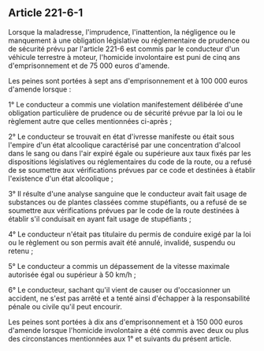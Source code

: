 Article 221-6-1
----
Lorsque la maladresse, l'imprudence, l'inattention, la négligence ou le
manquement à une obligation législative ou réglementaire de prudence ou de
sécurité prévu par l'article 221-6 est commis par le conducteur d'un véhicule
terrestre à moteur, l'homicide involontaire est puni de cinq ans
d'emprisonnement et de 75 000 euros d'amende.

Les peines sont portées à sept ans d'emprisonnement et à 100 000 euros d'amende
lorsque :

1° Le conducteur a commis une violation manifestement délibérée d'une obligation
particulière de prudence ou de sécurité prévue par la loi ou le règlement autre
que celles mentionnées ci-après ;

2° Le conducteur se trouvait en état d'ivresse manifeste ou était sous l'empire
d'un état alcoolique caractérisé par une concentration d'alcool dans le sang ou
dans l'air expiré égale ou supérieure aux taux fixés par les dispositions
législatives ou réglementaires du code de la route, ou a refusé de se soumettre
aux vérifications prévues par ce code et destinées à établir l'existence d'un
état alcoolique ;

3° Il résulte d'une analyse sanguine que le conducteur avait fait usage de
substances ou de plantes classées comme stupéfiants, ou a refusé de se soumettre
aux vérifications prévues par le code de la route destinées à établir s'il
conduisait en ayant fait usage de stupéfiants ;

4° Le conducteur n'était pas titulaire du permis de conduire exigé par la loi ou
le règlement ou son permis avait été annulé, invalidé, suspendu ou retenu ;

5° Le conducteur a commis un dépassement de la vitesse maximale autorisée égal
ou supérieur à 50 km/h ;

6° Le conducteur, sachant qu'il vient de causer ou d'occasionner un accident, ne
s'est pas arrêté et a tenté ainsi d'échapper à la responsabilité pénale ou
civile qu'il peut encourir.

Les peines sont portées à dix ans d'emprisonnement et à 150 000 euros d'amende
lorsque l'homicide involontaire a été commis avec deux ou plus des circonstances
mentionnées aux 1° et suivants du présent article.
